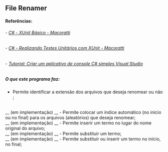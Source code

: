 ## File Renamer

#### Referências: 

###### - [C# - XUnit Básico - Macoratti](https://www.macoratti.net/19/09/cshp_xunitb1.htm)<br/>

###### - [C# - Realizando Testes Unitários com XUnit - Macoratti](https://www.macoratti.net/19/09/cshp_unitest1.htm)<br/>

###### - [Tutorial: Criar um aplicativo de console C# simples Visual Studio](https://docs.microsoft.com/pt-br/visualstudio/get-started/csharp/tutorial-console?view=vs-2022)<br/>

##### O que este programa faz:

 - Permite identificar a extensão dos arquivos que deseja renomear ou não ;
 <br/> 
 __ (em implementação) __ - Permite colocar um índice automático (no início ou no final) para os arquivos (aleatórios) que deseja renomear;
 <br/>
 __ (em implementação) __ - Permite inserir um termo no lugar do nome original do arquivo;
 <br/>
 __ (em implementação) __ - Permite substituir um termo;
 <br/>
 __ (em implementação) __ - Permite substituir ou inserir um termo no início, no final;
         
         